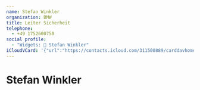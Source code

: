 ```yaml
---
name: Stefan Winkler
organization: BMW
title: Leiter Sicherheit
telephone:
  - +49 1752600750
social profile:
  - "Widgets: 🔄 Stefan Winkler"
iCloudVCard: '{"url":"https://contacts.icloud.com/311500889/carddavhome/card/MTVjYjc0YjgtMmFkNS00MzY0LTk0ZWUtZWIwODA4NzgxZGQ1.vcf","etag":"\"kmfhbv0h\"","data":"BEGIN:VCARD\r\nVERSION:3.0\r\nFN:\r\nN:Winkler;Stefan;;;\r\nUID:15cb74b8-2ad5-4364-94ee-eb0808781dd5\r\nPRODID:ez-vcard 0.9.13-fc\r\nREV:2025-04-03T22:14:50Z\r\nORG:BMW;\r\nTITLE:Leiter Sicherheit\r\nTEL;TYPE=CELL:+49 1752600750\r\nX-SOCIALPROFILE;CHARSET=UTF-8;TYPE=widgets:🔄 Stefan Winkler\r\nEND:VCARD"}'
---
```

# Stefan Winkler